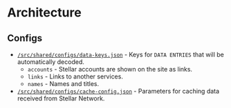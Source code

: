 # Architecture

## Configs

- [`/src/shared/configs/data-keys.json`](/src/shared/configs/data-keys.json) - Keys ​​for `DATA ENTRIES` that will be automatically decoded.
  - `accounts` - Stellar accounts are shown on the site as links.
  - `links` - Links to another services.
  - `names` - Names and titles.
- [`/src/shared/configs/cache-config.json`](/src/shared/configs/cache-config.json) - Parameters for caching data received from Stellar Network.